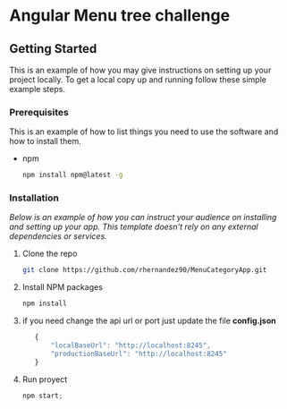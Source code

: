 # Angular Menu tree challenge

<!-- GETTING STARTED -->
## Getting Started

This is an example of how you may give instructions on setting up your project locally.
To get a local copy up and running follow these simple example steps.

### Prerequisites

This is an example of how to list things you need to use the software and how to install them.
* npm
  ```sh
  npm install npm@latest -g
  ```

### Installation

_Below is an example of how you can instruct your audience on installing and setting up your app. This template doesn't rely on any external dependencies or services._


1. Clone the repo
   ```sh
   git clone https://github.com/rhernandez90/MenuCategoryApp.git
   ```
2. Install NPM packages
   ```sh
   npm install
   ```
3. if you need  change the api url or port just update the  file **config.json**
   ```js
      {
          "localBaseUrl": "http://localhost:8245",
          "productionBaseUrl": "http://localhost:8245"   
      }
   ```

4. Run proyect 
   ```js
   npm start;
   ```



